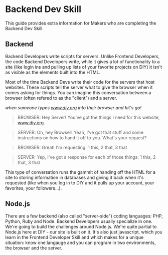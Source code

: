 # Backend Dev Skill

This guide provides extra information for Makers who are completing the Backend Dev Skill. 

## Backend 

Backend Developers write scripts for servers. Unlike Frontend Developers, the code Backend Developers write, while it gives a lot of functionality to a site (like login ins and pulling up lists of your favorite projects on DIY) it isn't as visible as the elements built into the HTML. 

Most of the time Backend Devs write their code for the servers that host websites. These scripts tell the server what to give the browser when it comes asking for things. You can imagine this conversation between a browser (often refered to as the "client") and a server. 

*when someone types www.diy.org into their browser and hit's go!*

> BROWSER: Hey Server! You've got the things I need for this website, www.diy.org.

> SERVER: Oh, hey Browser! Yeah, I've got that stuff and some instructions on how to hand it off to you. What's your request?

> BROWSER: Great! I'm requesting: 1 this, 2 that, 3 that


> SERVER: Yep, I've got a response for each of those things: 1 this, 2 that, 3 that

This type of conversation runs the gammit of handing off the HTML for a site to storing information in databases and giving it back when it's requested (like when you log in to DIY and it pulls up your account, your favorites, your followers...).

## Node.js

There are a few backend (also called "server-side") coding languages: PHP, Python, Ruby and Node. Backend Developers usually specialize in one. We're going to build the challenges around Node.js. We're quite partial to Node.js here at DIY - our site is built on it. It's also just javascript, which you learn in the Frontend Developer Skill and which makes for a unique situation: know one langauge and you can program in two environments, the browser and the server. 


